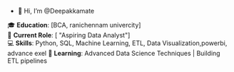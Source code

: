 - 👋 Hi, I’m @Deepakkamate

🎓 **Education**: [BCA, ranichennam univercity]  
💼 **Current Role**: [ "Aspiring Data Analyst"]  
💻 **Skills**: Python, SQL, Machine Learning, ETL, Data Visualization,powerbi, advance exel
🌱 **Learning**: Advanced Data Science Techniques | Building ETL pipelines
